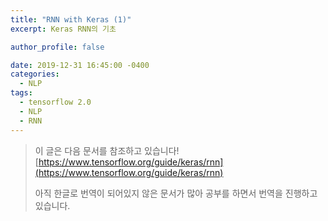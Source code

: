 ```yaml
---
title: "RNN with Keras (1)"
excerpt: Keras RNN의 기초

author_profile: false

date: 2019-12-31 16:45:00 -0400
categories: 
  - NLP
tags:
  - tensorflow 2.0
  - NLP
  - RNN
---
```

> 이 글은 다음 문서를 참조하고 있습니다!
> [https://www.tensorflow.org/guide/keras/rnn](https://www.tensorflow.org/guide/keras/rnn)
> 
> 아직 한글로 번역이 되어있지 않은 문서가 많아 공부를 하면서 번역을 진행하고 있습니다.


<!--stackedit_data:
eyJoaXN0b3J5IjpbLTQyNTQ1MDM3Ml19
-->